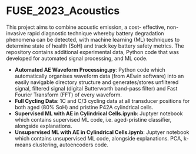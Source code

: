 # FUSE_2023_Acoustics

This project aims to combine acoustic emission, a cost- effective, non-invasive rapid diagnostic technique whereby battery degradation phenomena can be detected, with machine learning (ML) techniques to determine state of health (SoH) and track key battery safety metrics. The repository contains additional experimental data, Python code that was developed for automated signal processing, and ML code.

- **Automated AE Waveform Processing.py**: Python code which automatically organises waveform data (from AEwin software) into an easily navigable directory structure and generates/stores unfiltered signal, filtered signal (digital Butterworth band-pass filter) and Fast Fourier Transform (FFT) of every waveform.
- **Full Cycling Data**: 1C and C/3 cycling data at all transducer positions for both aged (80% SoH) and pristine P42A cylindrical cells.
- **Supervised ML with AE in Cylindrical Cells.ipynb**: Juptyer notebook which contains supervised ML code, i.e. aged-pristine classifier, alongside explanations.
- **Unsupervised ML with AE in Cylindrical Cells.ipynb**: Juptyer notebook which contains unsupervised ML code, alongside explanations. PCA, k-means clustering, autoencoders code.
